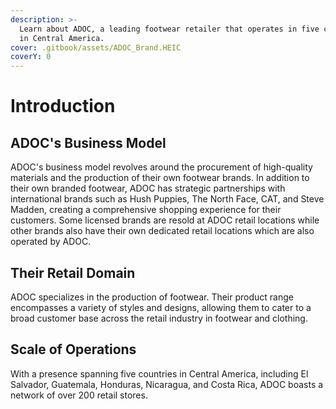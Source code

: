 ```yaml
---
description: >-
  Learn about ADOC, a leading footwear retailer that operates in five countries
  in Central America.
cover: .gitbook/assets/ADOC_Brand.HEIC
coverY: 0
---
```


# Introduction

## ADOC's Business Model

ADOC's business model revolves around the procurement of high-quality materials and the production of their own footwear brands. In addition to their own branded footwear, ADOC has strategic partnerships with international brands such as Hush Puppies, The North Face, CAT, and Steve Madden, creating a comprehensive shopping experience for their customers. Some licensed brands are resold at ADOC retail locations while other brands also have their own dedicated retail locations which are also operated by ADOC.

## Their Retail Domain

ADOC specializes in the production of footwear. Their product range encompasses a variety of styles and designs, allowing them to cater to a broad customer base across the retail industry in footwear and clothing.

## Scale of Operations

With a presence spanning five countries in Central America, including El Salvador, Guatemala, Honduras, Nicaragua, and Costa Rica, ADOC boasts a network of over 200 retail stores.
